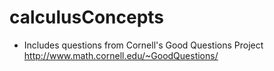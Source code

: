 # calculusConcepts
- Includes questions from Cornell's Good Questions Project
http://www.math.cornell.edu/~GoodQuestions/
